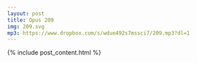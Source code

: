 ```yaml
---
layout: post
title: Opus 209
img: 209.svg
mp3: https://www.dropbox.com/s/wdue492s7mssci7/209.mp3?dl=1
---
```


{% include post_content.html %}
